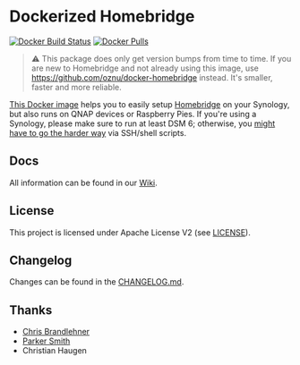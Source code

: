# Dockerized Homebridge

[![Docker Build Status](https://img.shields.io/docker/build/marcoraddatz/homebridge.svg)](https://hub.docker.com/r/marcoraddatz/homebridge/)
[![Docker Pulls](https://img.shields.io/docker/pulls/marcoraddatz/homebridge.svg)](https://hub.docker.com/r/marcoraddatz/homebridge/)

> :warning: This package does only get version bumps from time to time. If you are new to Homebridge and not already using this image, use https://github.com/oznu/docker-homebridge instead. It's smaller, faster and more reliable.

[This Docker image](https://hub.docker.com/r/marcoraddatz/homebridge/) helps you to easily setup [Homebridge](https://github.com/nfarina/homebridge) on your Synology, but also runs on QNAP devices or Raspberry Pies. If you're using a Synology, please make sure to run at least DSM 6; otherwise, you [might have to go the harder way](https://marcoraddatz.com/en/2016/07/13/run-homebridge-on-a-synology/) via SSH/shell scripts.

## Docs

All information can be found in our [Wiki](https://github.com/marcoraddatz/homebridge-docker/wiki).

## License

This project is licensed under Apache License V2 (see [LICENSE](LICENSE)).

## Changelog

Changes can be found in the [CHANGELOG.md](CHANGELOG.md).

## Thanks
- [Chris Brandlehner](https://github.com/cbrandlehner/homebridge-docker)
- [Parker Smith](https://github.com/psmith3/synology-docker-homebridge)
- Christian Haugen

